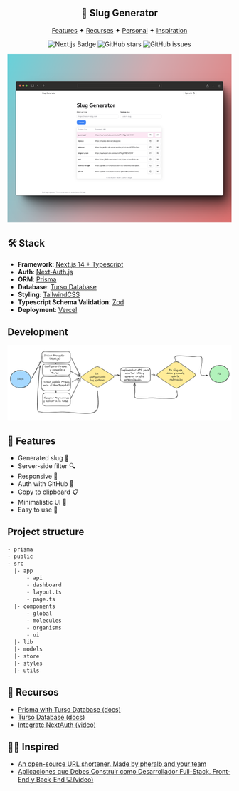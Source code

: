 <div align="center">
  <h2>🔗 Slug Generator</h2>
</div>

<p></p>

<div align="center">
  <nav>
    <a href="#📝-features">Features</a> ✦
    <a href="#🧞-recursos">Recurses</a> ✦
    <a href="https://imjesus-dev.vercel.app/es">Personal</a> ✦
    <a href="#👨‍💻-inspired">Inspiration</a>
  </nav>
</div>

<p></p>
<div align="center">
  <img src="https://img.shields.io/badge/Next.js-000?logo=Next.js&logoColor=fff&style=flat" alt="Next.js Badge">
  <img src="https://img.shields.io/github/stars/imjesusc/slug-generator" alt="GitHub stars">
  <img src="https://img.shields.io/github/issues/pheralb/slug" alt="GitHub issues">
</div>

<p></p>

![Flowchart](/public/page.png)

## 🛠️ Stack

- **Framework**: [Next.js 14 + Typescript](https://nextjs.org/)
- **Auth**: [Next-Auth.js](https://next-auth.js.org)
- **ORM**: [Prisma](https://prisma.io)
- **Database**: [Turso Database](https://planetscale.com/)
- **Styling**: [TailwindCSS](https://tailwindcss.com)
- **Typescript Schema Validation**: [Zod](https://github.com/colinhacks/zod)
- **Deployment**: [Vercel](https://vercel.com)

## Development

![Flowchart](/public/flowchart.png)

## 📝 Features

- Generated slug 🔗
- Server-side filter 🔍
- Responsive 📱
- Auth with GitHub 🎯
- Copy to clipboard 📋
- Minimalistic UI 🎨
- Easy to use 🚀

## Project structure

```
- prisma
- public
- src
  |- app
      - api
      - dashboard
      - layout.ts
      - page.ts
  |- components
      - global
      - molecules
      - organisms
      - ui
  |- lib
  |- models
  |- store
  |- styles
  |- utils
```

## 🧞 Recursos

- [Prisma with Turso Database (docs)](https://www.prisma.io/docs/orm/overview/databases/turso)
- [Turso Database (docs)](https://turso.tech/)
- [Integrate NextAuth (video)](https://www.youtube.com/watch?v=YCEnpcCYlyo)

## 👨‍💻 Inspired

- [An open-source URL shortener. Made by pheralb and your team](https://github.com/pheralb/slug/tree/next)
- [Aplicaciones que Debes Construir como Desarrollador Full-Stack, Front-End y Back-End 💻(video)](https://youtu.be/Osy0yuxuEOw)
